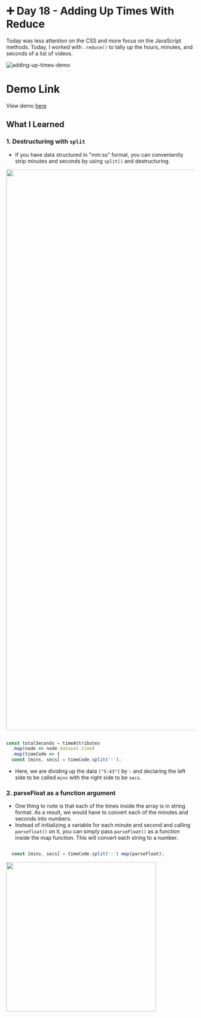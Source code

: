 # ➕ Day 18 - Adding Up Times With Reduce

Today was less attention on the CSS and more focus on the JavaScript methods. Today, I worked with `.reduce()` to tally up the hours, minutes, and seconds of a list of videos. 

![adding-up-times-demo](https://i.ibb.co/KFCVv4H/Screen-Shot-2021-05-05-at-5-57-17-PM.png)

# Demo Link
View demo [here](https://sandaiiyahh.github.io/JavaScript30/18-Adding%20Up%20Times%20With%20Reduce/index.html)

## What I Learned

### 1. Destructuring with `split`
 - If you have data structured in "mm:ss" format, you can conveniently strip minutes and seconds by using `split()` and destructuring. 
  <img src="https://i.ibb.co/mbFNgtJ/Screen-Shot-2021-05-05-at-6-12-28-PM.png" width="1500" />
  
 ```javascript
 
 const totalSeconds = timeAttributes
   .map(node => node.dataset.time)
   .map(timeCode => {
   const [mins, secs] = timeCode.split(':');
 ```
 - Here, we are dividing up the data `["5:43"]` by `:` and declaring the left side to be called `mins` with the right side to be `secs`. 

### 2. parseFloat as a function argument
 - One thing to note is that each of the times inside the array is in string format. As a result, we would have to convert each of the minutes and seconds into numbers.
 - Instead of initializing a variable for each minute and second and calling `parsefloat()` on it, you can simply pass `parseFloat()` as a function inside the map function. This will convert each string to a number.
   
 ```javascript
 
   const [mins, secs] = timeCode.split(':').map(parseFloat);
 ```
 <img src="https://i.ibb.co/DrdjnhK/Screen-Shot-2021-05-05-at-6-32-14-PM.png" width="400" />
 
